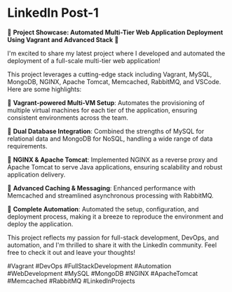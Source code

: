 <h1>LinkedIn Post-1</h1>

🚀 **Project Showcase: Automated Multi-Tier Web Application Deployment Using Vagrant and Advanced Stack** 🚀

I'm excited to share my latest project where I developed and automated the deployment of a full-scale multi-tier web application! 

This project leverages a cutting-edge stack including Vagrant, MySQL, MongoDB, NGINX, Apache Tomcat, Memcached, RabbitMQ, and VSCode. Here are some highlights:

🔹 **Vagrant-powered Multi-VM Setup**: Automates the provisioning of multiple virtual machines for each tier of the application, ensuring consistent environments across the team.

🔹 **Dual Database Integration**: Combined the strengths of MySQL for relational data and MongoDB for NoSQL, handling a wide range of data requirements.

🔹 **NGINX & Apache Tomcat**: Implemented NGINX as a reverse proxy and Apache Tomcat to serve Java applications, ensuring scalability and robust application delivery.

🔹 **Advanced Caching & Messaging**: Enhanced performance with Memcached and streamlined asynchronous processing with RabbitMQ.

🔹 **Complete Automation**: Automated the setup, configuration, and deployment process, making it a breeze to reproduce the environment and deploy the application.


This project reflects my passion for full-stack development, DevOps, and automation, and I'm thrilled to share it with the LinkedIn community. Feel free to check it out and leave your thoughts!

#Vagrant #DevOps #FullStackDevelopment #Automation #WebDevelopment #MySQL #MongoDB #NGINX #ApacheTomcat #Memcached #RabbitMQ #LinkedInProjects
